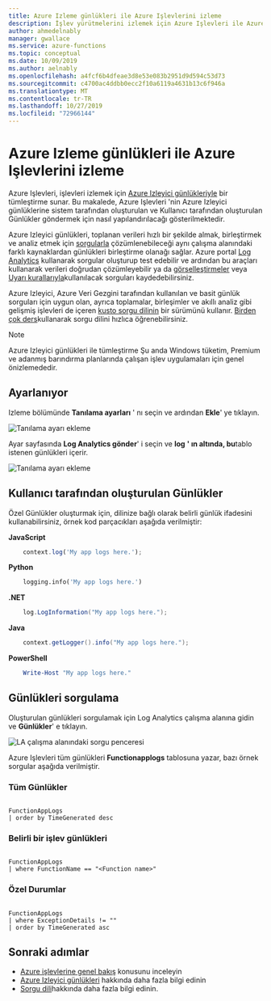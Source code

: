 ```yaml
---
title: Azure Izleme günlükleri ile Azure Işlevlerini izleme
description: İşlev yürütmelerini izlemek için Azure Işlevleri ile Azure Izleme günlüklerini nasıl kullanacağınızı öğrenin.
author: ahmedelnably
manager: gwallace
ms.service: azure-functions
ms.topic: conceptual
ms.date: 10/09/2019
ms.author: aelnably
ms.openlocfilehash: a4fcf6b4dfeae3d8e53e083b2951d9d594c53d73
ms.sourcegitcommit: c4700ac4ddbb0ecc2f10a6119a4631b13c6f946a
ms.translationtype: MT
ms.contentlocale: tr-TR
ms.lasthandoff: 10/27/2019
ms.locfileid: "72966144"
---
```

# <a name="monitoring-azure-functions-with-azure-monitor-logs"></a>Azure Izleme günlükleri ile Azure Işlevlerini izleme

Azure Işlevleri, işlevleri izlemek için [Azure Izleyici günlükleriyle](../azure-monitor/platform/data-platform-logs.md) bir tümleştirme sunar. Bu makalede, Azure Işlevleri 'nin Azure Izleyici günlüklerine sistem tarafından oluşturulan ve Kullanıcı tarafından oluşturulan Günlükler göndermek için nasıl yapılandırılacağı gösterilmektedir.

Azure Izleyici günlükleri, toplanan verileri hızlı bir şekilde almak, birleştirmek ve analiz etmek için [sorgularla](../azure-monitor/log-query/log-query-overview.md) çözümlenebileceği aynı çalışma alanındaki farklı kaynaklardan günlükleri birleştirme olanağı sağlar.  Azure portal [Log Analytics](../azure-monitor/log-query/portals.md) kullanarak sorgular oluşturup test edebilir ve ardından bu araçları kullanarak verileri doğrudan çözümleyebilir ya da [görselleştirmeler](../azure-monitor/visualizations.md) veya [Uyarı kurallarıyla](../azure-monitor/platform/alerts-overview.md)kullanılacak sorguları kaydedebilirsiniz.

Azure Izleyici, Azure Veri Gezgini tarafından kullanılan ve basit günlük sorguları için uygun olan, ayrıca toplamalar, birleşimler ve akıllı analiz gibi gelişmiş işlevleri de içeren [kusto sorgu dilinin](/azure/kusto/query/) bir sürümünü kullanır. [Birden çok ders](../azure-monitor/log-query/get-started-queries.md)kullanarak sorgu dilini hızlıca öğrenebilirsiniz.

> [!NOTE]
> Azure Izleyici günlükleri ile tümleştirme Şu anda Windows tüketim, Premium ve adanmış barındırma planlarında çalışan işlev uygulamaları için genel önizlemededir.

## <a name="setting-up"></a>Ayarlanıyor

Izleme bölümünde **Tanılama ayarları** ' nı seçin ve ardından **Ekle**' ye tıklayın.

![Tanılama ayarı ekleme](media/functions-monitor-log-analytics/diagnostic-settings-add.png)

Ayar sayfasında **Log Analytics gönder**' i seçin ve **log** **' ın altında, bu**tablo istenen günlükleri içerir.

![Tanılama ayarı ekleme](media/functions-monitor-log-analytics/choose-table.png)

## <a name="user-generated-logs"></a>Kullanıcı tarafından oluşturulan Günlükler

Özel Günlükler oluşturmak için, dilinize bağlı olarak belirli günlük ifadesini kullanabilirsiniz, örnek kod parçacıkları aşağıda verilmiştir:

**JavaScript**

```javascript
    context.log('My app logs here.');
```

**Python**

```python
    logging.info('My app logs here.')
```

**.NET**

```csharp
    log.LogInformation("My app logs here.");
```

**Java**

```java
    context.getLogger().info("My app logs here.");
```

**PowerShell**

```powershell
    Write-Host "My app logs here."
```

## <a name="querying-the-logs"></a>Günlükleri sorgulama

Oluşturulan günlükleri sorgulamak için Log Analytics çalışma alanına gidin ve **Günlükler**' e tıklayın.

![LA çalışma alanındaki sorgu penceresi](media/functions-monitor-log-analytics/querying.png)

Azure Işlevleri tüm günlükleri **Functionapplogs** tablosuna yazar, bazı örnek sorgular aşağıda verilmiştir.

### <a name="all-logs"></a>Tüm Günlükler

```

FunctionAppLogs
| order by TimeGenerated desc

```

### <a name="a-specific-function-logs"></a>Belirli bir işlev günlükleri

```

FunctionAppLogs
| where FunctionName == "<Function name>" 

```

### <a name="exceptions"></a>Özel Durumlar

```

FunctionAppLogs
| where ExceptionDetails != ""  
| order by TimeGenerated asc

```

## <a name="next-steps"></a>Sonraki adımlar

- [Azure işlevlerine genel bakış](functions-overview.md) konusunu inceleyin
- [Azure Izleyici günlükleri](../azure-monitor/platform/data-platform-logs.md) hakkında daha fazla bilgi edinin
- [Sorgu dili](../azure-monitor/log-query/get-started-queries.md)hakkında daha fazla bilgi edinin.
